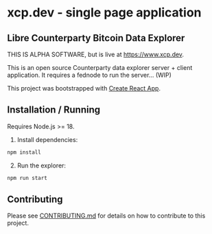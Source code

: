 # xcp.dev - single page application

## Libre Counterparty Bitcoin Data Explorer

THIS IS ALPHA SOFTWARE, but is live at https://www.xcp.dev.

This is an open source Counterparty data explorer server + client application. It requires a fednode to run the server... (WIP)

This project was bootstrapped with [Create React App](https://github.com/facebook/create-react-app).

## Installation / Running

Requires Node.js >= 18.

1. Install dependencies:
```bash
npm install
```

2. Run the explorer:
```bash
npm run start
```

## Contributing
    
Please see [CONTRIBUTING.md](CONTRIBUTING.md) for details on how to contribute to this project.

